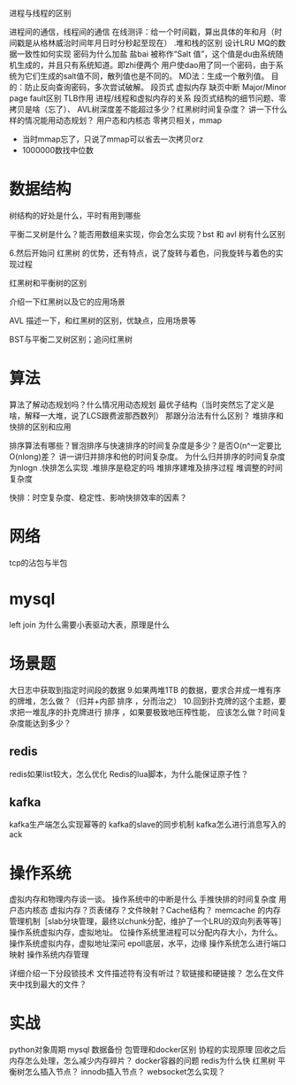 进程与线程的区别

进程间的通信，线程间的通信
在线测评：给一个时间戳，算出具体的年和月（时间戳是从格林威治时间年月日时分秒起至现在）
.堆和栈的区别
设计LRU
MQ的数据一致性如何实现
密码为什么加盐
盐bai 被称作“Salt 值”，这个值是du由系统随机生成的，并且只有系统知道。即zhi便两个
用户使dao用了同一个密码，由于系统为它们生成的salt值不同，散列值也是不同的。
MD法：生成一个散列值。
目的：防止反向查询密码，多次尝试破解。
段页式
虚拟内存
缺页中断
Major/Minor page fault区别
TLB作用
进程/线程和虚拟内存的关系
段页式结构的细节问题、零拷贝是啥（忘了）、
AVL树深度差不能超过多少？红黑树时间复杂度？
讲一下什么样的情况能用动态规划？
用户态和内核态
零拷贝相关，mmap

- 当时mmap忘了，只说了mmap可以省去一次拷贝orz
- 1000000数找中位数

# 数据结构

树结构的好处是什么，平时有用到哪些

平衡二叉树是什么？能否用数组来实现，你会怎么实现？bst 和 avl 树有什么区别

6.然后开始问 红黑树 的优势，还有特点，说了旋转与着色，问我旋转与着色的实现过程

红黑树和平衡树的区别

介绍一下红黑树以及它的应用场景

AVL 描述一下，和红黑树的区别，优缺点，应用场景等

BST与平衡二叉树区别；追问红黑树

# 算法
算法了解动态规划吗？什么情况用动态规划
最优子结构（当时突然忘了定义是啥，解释一大堆，说了LCS跟费波那西数列）
那跟分治法有什么区别？
堆排序和快排的区别和应用

排序算法有哪些？冒泡排序与快速排序的时间复杂度是多少？是否O(n^一定要比O(nlong)差？
讲一讲归并排序和他的时间复杂度。
为什么归并排序的时间复杂度为nlogn
.快排怎么实现
.堆排序是稳定的吗
堆排序建堆及排序过程
堆调整的时间复杂度

快排：时空复杂度、稳定性、影响快排效率的因素？

# 网络
tcp的沾包与半包

# mysql
left join 为什么需要小表驱动大表，原理是什么


# 场景题
大日志中获取到指定时间段的数据
9.如果两堆1TB 的数据，要求合并成一堆有序的牌堆，怎么做？（归并+内部 排序 ，分而治之）
10.回到扑克牌的这个主题，要求把一堆乱序的扑克牌进行 排序 ，如果要极致地压榨性能，
应该怎么做？时间复杂度能达到多少？

## redis
redis如果list较大，怎么优化
Redis的lua脚本，为什么能保证原子性？

## kafka 
kafka生产端怎么实现幂等的
kafka的slave的同步机制
kafka怎么进行消息写入的ack





# 操作系统
虚拟内存和物理内存谈一谈。
操作系统中的中断是什么
手推快排的时间复杂度
用户态内核态
虚拟内存？页表储存？文件映射？Cache结构？
memcache 的内存管理机制［slab分块管理，最终以chunk分配，维护了一个LRU的双向列表等等］
操作系统虚拟内存，虚拟地址。
位操作系统里进程可以分配内存大小，为什么。
操作系统虚拟内存，虚拟地址深问
epoll底层，水平，边缘
操作系统怎么进行端口映射
操作系统内存管理

详细介绍一下分段锁技术
文件描述符有没有听过？软链接和硬链接？
怎么在文件夹中找到最大的文件？


# 实战
python对象周期
mysql 数据备份
包管理和docker区别
协程的实现原理
回收之后内存怎么处理，怎么减少内存碎片？
docker容器的问题
redis为什么快
红黑树
平衡树怎么插入节点？
innodb插入节点？
websocket怎么实现？
